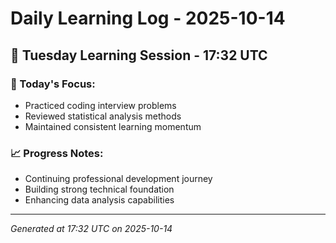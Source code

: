 # Daily Learning Log - 2025-10-14

## 📅 Tuesday Learning Session - 17:32 UTC

### 🎯 Today's Focus:
- Practiced coding interview problems
- Reviewed statistical analysis methods
- Maintained consistent learning momentum

### 📈 Progress Notes:
- Continuing professional development journey
- Building strong technical foundation
- Enhancing data analysis capabilities

---
*Generated at 17:32 UTC on 2025-10-14*
